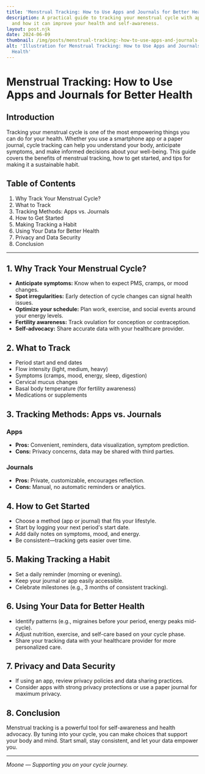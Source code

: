 ```yaml
---
title: 'Menstrual Tracking: How to Use Apps and Journals for Better Health'
description: A practical guide to tracking your menstrual cycle with apps and journals,
  and how it can improve your health and self-awareness.
layout: post.njk
date: 2024-06-09
thumbnail: /img/posts/menstrual-tracking:-how-to-use-apps-and-journals-for-better-health.png
alt: 'Illustration for Menstrual Tracking: How to Use Apps and Journals for Better
  Health'
---
```


# Menstrual Tracking: How to Use Apps and Journals for Better Health

## Introduction

Tracking your menstrual cycle is one of the most empowering things you can do for your health. Whether you use a smartphone app or a paper journal, cycle tracking can help you understand your body, anticipate symptoms, and make informed decisions about your well-being. This guide covers the benefits of menstrual tracking, how to get started, and tips for making it a sustainable habit.

## Table of Contents
1. Why Track Your Menstrual Cycle?
2. What to Track
3. Tracking Methods: Apps vs. Journals
4. How to Get Started
5. Making Tracking a Habit
6. Using Your Data for Better Health
7. Privacy and Data Security
8. Conclusion

---

## 1. Why Track Your Menstrual Cycle?

- **Anticipate symptoms:** Know when to expect PMS, cramps, or mood changes.
- **Spot irregularities:** Early detection of cycle changes can signal health issues.
- **Optimize your schedule:** Plan work, exercise, and social events around your energy levels.
- **Fertility awareness:** Track ovulation for conception or contraception.
- **Self-advocacy:** Share accurate data with your healthcare provider.

## 2. What to Track

- Period start and end dates
- Flow intensity (light, medium, heavy)
- Symptoms (cramps, mood, energy, sleep, digestion)
- Cervical mucus changes
- Basal body temperature (for fertility awareness)
- Medications or supplements

## 3. Tracking Methods: Apps vs. Journals

### Apps
- **Pros:** Convenient, reminders, data visualization, symptom prediction.
- **Cons:** Privacy concerns, data may be shared with third parties.

### Journals
- **Pros:** Private, customizable, encourages reflection.
- **Cons:** Manual, no automatic reminders or analytics.

## 4. How to Get Started

- Choose a method (app or journal) that fits your lifestyle.
- Start by logging your next period's start date.
- Add daily notes on symptoms, mood, and energy.
- Be consistent—tracking gets easier over time.

## 5. Making Tracking a Habit

- Set a daily reminder (morning or evening).
- Keep your journal or app easily accessible.
- Celebrate milestones (e.g., 3 months of consistent tracking).

## 6. Using Your Data for Better Health

- Identify patterns (e.g., migraines before your period, energy peaks mid-cycle).
- Adjust nutrition, exercise, and self-care based on your cycle phase.
- Share your tracking data with your healthcare provider for more personalized care.

## 7. Privacy and Data Security

- If using an app, review privacy policies and data sharing practices.
- Consider apps with strong privacy protections or use a paper journal for maximum privacy.

## 8. Conclusion

Menstrual tracking is a powerful tool for self-awareness and health advocacy. By tuning into your cycle, you can make choices that support your body and mind. Start small, stay consistent, and let your data empower you.

---

*Moone — Supporting you on your cycle journey.* 